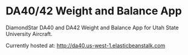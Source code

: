 # DA40/42 Weight and Balance App
DiamondStar DA40 and DA42 Weight and Balance App for Utah State University Aircraft.

Currently hosted at: http://da40.us-west-1.elasticbeanstalk.com
